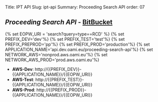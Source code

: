 Title: IPT API
Slug: ipt-api
Summary: Proceeding Search API
order: 07

## _Proceeding Search API_ - <a href="https://git.euipo.europa.eu/projects/IPT/repos/proceeding-search-api/browse" target="_blank">BitBucket</a>

{% set EOPW_URI = 'search?query=type==RCD' %}
{% set PREFIX_DEV='dev'%}
{% set PREFIX_TEST='test'%}
{% set PREFIX_PREPROD='pp'%}
{% set PREFIX_PROD='production'%}
{% set APPLICATION_NAME='api.dev.oami.eu/proceeding-search-api'%}
{% set NETWORK_AWS='nonprod.aws.oami.eu'%}
{% set NETWORK_AWS_PROD='prod.aws.oami.eu'%}

- **AWS-Dev**:  http://{{PREFIX_DEV}}-{{APPLICATION_NAME}}/{{EOPW_URI}}
- **AWS-Test**:  http://{{PREFIX_TEST}}-{{APPLICATION_NAME}}/{{EOPW_URI}}
- **AWS-Prod**:  http://{{PREFIX_PROD}}-{{APPLICATION_NAME}}/{{EOPW_URI}}


